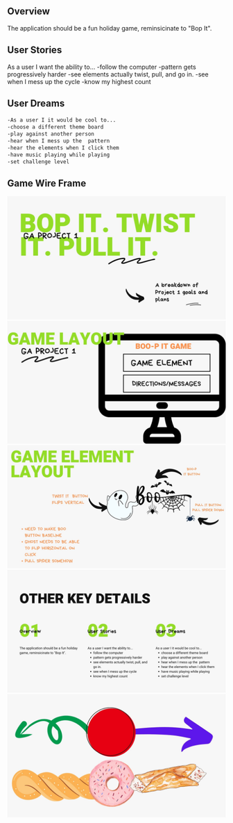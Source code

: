 ## Overview
The application should be a fun holiday game, reminsicinate to "Bop It".

## User Stories
As a user I want the ability to...
    -follow the computer
    -pattern gets progressively harder
    -see elements actually twist, pull, and go in.
    -see when I mess up the cycle
    -know my highest count

## User Dreams
    -As a user I it would be cool to...
    -choose a different theme board
    -play against another person
    -hear when I mess up the  pattern
    -hear the elements when I click them
    -have music playing while playing 
    -set challenge level
    
## Game Wire Frame
![slide](/image%20files/1.jpg)
![slide](/image%20files/2.jpg)
![slide](/image%20files/3.jpg)
![slide](/image%20files/4.jpg)
![slide](/image%20files/5.jpg)